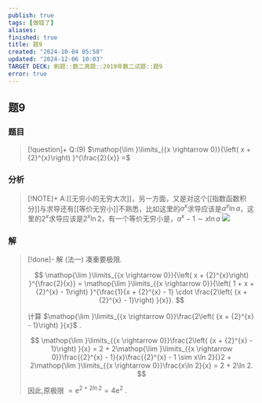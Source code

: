 ```yaml
---
publish: true
tags: [做错了]
aliases: 
finished: true
title: 题9
created: "2024-10-04 05:58"
updated: "2024-12-06 10:03"
TARGET DECK: 刷题::数二真题::2019年数二试题::题9
error: true
---
```

## 题9
### 题目
> [!question]+
> Q:(9) $\mathop{\lim }\limits_{{x \rightarrow 0}}{\left( x + {2}^{x}\right) }^{\frac{2}{x}} =$
### 分析
> [!NOTE]+
> A:[[无穷小的无穷大次]]，另一方面，又是对这个[[指数函数积分]]与求导还有[[等价无穷小]]不熟悉，比如这里的$a^{x}$求导应该是$a^{x}\ln a$，这里的$2^{x}$求导应该是$2^{x}\ln 2$，有一个等价无穷小是，$a^{x}-1\sim x\ln a$
> ![](https://img.hwenyi.live/202412061803096.webp)
### 解
> [!done]-
> 解 (法一) 凑重要极限.
> 
> $$
> \mathop{\lim }\limits_{{x \rightarrow 0}}{\left( x + {2}^{x}\right) }^{\frac{2}{x}} = \mathop{\lim }\limits_{{x \rightarrow 0}}{\left( 1 + x + {2}^{x} - 1\right) }^{\frac{1}{x + {2}^{x} - 1} \cdot \frac{2\left( {x + {2}^{x} - 1}\right) }{x}}.
> $$
> 
> 计算 $\mathop{\lim }\limits_{{x \rightarrow 0}}\frac{2\left( {x + {2}^{x} - 1}\right) }{x}$ .
> 
> $$
> \mathop{\lim }\limits_{{x \rightarrow 0}}\frac{2\left( {x + {2}^{x} - 1}\right) }{x} = 2 + 2\mathop{\lim }\limits_{{x \rightarrow 0}}\frac{{2}^{x} - 1}{x}\frac{{2}^{x} - 1 \sim x\ln 2}{}2 + 2\mathop{\lim }\limits_{{x \rightarrow 0}}\frac{x\ln 2}{x} = 2 + 2\ln 2.
> $$
> 
> 因此,原极限 $= {\mathrm{e}}^{2 + 2\ln 2} = 4{\mathrm{e}}^{2}$ .